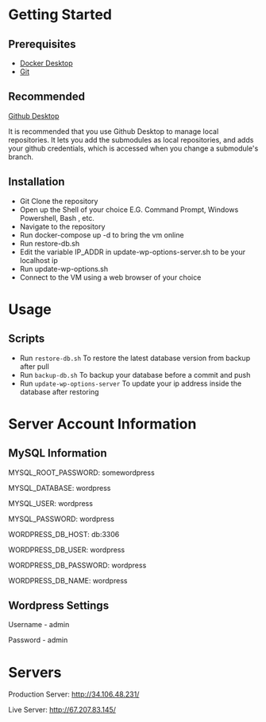 # Getting Started

## Prerequisites

- [Docker Desktop](https://www.docker.com/products/docker-desktop)
- [Git](https://git-scm.com)

## Recommended

[Github Desktop](https://desktop.github.com)

It is recommended that you use Github Desktop to manage local repositories. It lets you add the submodules as local repositories, and adds your github credentials, which is accessed when you change a submodule's branch.

## Installation

- Git Clone the repository
- Open up the Shell of your choice E.G. Command Prompt, Windows Powershell, Bash , etc.
- Navigate to the repository
- Run docker-compose up -d to bring the vm online
- Run restore-db.sh
- Edit the variable IP_ADDR in update-wp-options-server.sh to be your localhost ip
- Run update-wp-options.sh
- Connect to the VM using a web browser of your choice

# Usage

## Scripts

- Run `restore-db.sh` To restore the latest database version from backup after pull
- Run `backup-db.sh` To backup your database before a commit and push
- Run `update-wp-options-server` To update your ip address inside the database after restoring

# Server Account Information

## MySQL Information

MYSQL_ROOT_PASSWORD: somewordpress

MYSQL_DATABASE: wordpress

MYSQL_USER: wordpress

MYSQL_PASSWORD: wordpress

WORDPRESS_DB_HOST: db:3306

WORDPRESS_DB_USER: wordpress

WORDPRESS_DB_PASSWORD: wordpress

WORDPRESS_DB_NAME: wordpress

## Wordpress Settings
Username - admin

Password - admin

# Servers

Production Server: http://34.106.48.231/

Live Server: http://67.207.83.145/
